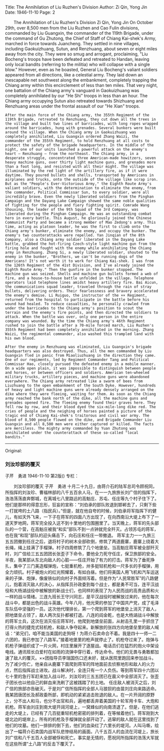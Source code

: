 Title: The Annihilation of Liu Ruzhen's Division
Author: Zi Qin, Yong Jin
Date: 1946-11-10
Page: 2

　　The Annihilation of Liu Ruzhen's Division
    Zi Qin, Yong Jin
    On October 29th, over 8,500 men from the Liu Ruzhen and Cao Fulin divisions, commanded by Liu Guangxin, the commander of the 119th Brigade, under the command of Gu Zhutong, the Chief of Staff of Chiang Kai-shek's Army, marched in force towards Juancheng. They settled in nine villages, including Gaokuizhuang, Sutun, and Renzhuang, about seven or eight miles away from the city. They were so smug and arrogant, proclaiming, "Liu Bocheng's troops have been defeated and retreated to Handan, leaving only local bandits (referring to the militia) who will collapse with a single blow." However, even as he boasted, General Liu Bocheng's valiant soldiers appeared from all directions, like a celestial army. They laid down an inescapable net southwest along the embankment, completely trapping the Chiang army within this encirclement of less than ten miles. That very night, one battalion of the Chiang army's vanguard in Gaokuizhuang was completely annihilated by our "He Shi" troops in less than an hour. The Chiang army occupying Sutun also retreated towards Shizhuang and Renzhuang areas under the frontal assault of our "He Xian" troops.

    After the main force of the Chiang army, the 355th Regiment of the 119th Brigade, retreated to Renzhuang, they cut down all the trees in the village and built two lines of barricades, with long ropes wrapped around the barricades, hung with grenades. Several bunkers were built around the village. When the Chiang army in Gaokuizhuang was completely annihilated, Liu Guangxin ordered Zhang Waizi, the commander of the 355th Regiment, to hold Renzhuang at all costs to protect the safety of the brigade headquarters. In the middle of the night, one of our units launched a powerful attack on the enemy's heart – Renzhuang – from the northeast. The Chiang army, in a desperate struggle, concentrated three American-made howitzers, seven heavy machine guns, over thirty light machine guns, and grenades more than a foot long, and resisted with all their might. The village was illuminated by the red light of the artillery fire, as if it were daytime. They poured bullets and shells, transported by Americans in airplanes and trucks, onto the outside of the village like scrap iron. But as the "People's Ever-Victorious Army," the Eighth Route Army's valiant soldiers, with the determination to eliminate the enemy, from the commander, Political Commissar Sun, to every soldier, were all incredibly brave. Even the newly liberated soldiers from the Pinghan Campaign and the Dayang Lake Campaign showed the same noble qualities of fighting for the people and fiery fighting spirit. Comrade Wang Shouxing, the leader of the 9th Squad of the 3rd Company, was liberated during the Pinghan Campaign. He was an outstanding combat hero in every battle. This August, he gloriously joined the Chinese Communist Party and became a strong member of Mao Zedong's army. This time, acting as platoon leader, he was the first to climb onto the Chiang army's bunker, eliminate the enemy, and occupy the bunker. The enemy's two counterattacks were repelled. Yan Jinqian of the 8th Company, also a Chiang army soldier liberated in the Dayang Lake battle, grabbed the hot-firing Czech-style light machine gun from the firing hole and fought with the enemy while annihilating the Chiang army in Renzhuang. Zhang Si, a newly liberated soldier, shouted to the enemy in the bunker, "Brothers, we can't be running dogs of the Americans! It's not worth it to work for Chiang Kai-shek. I was from the 126th Regiment of the 41st Division, and I've already joined the Eighth Route Army." Then the gunfire in the bunker stopped. The machine gun was seized. Shells and machine gun bullets formed a web of fire, and a house-to-house battle unfolded in the village. Telephone operators laid telephone lines amidst heavy artillery fire. Bai Aicun, the communications squad leader, traveled through the rain of stray bullets, delivering orders. Their fearlessness and bravery accelerated the enemy's demise. Li Ruiguo, the instructor of the ×× Regiment, returned from the hospital to participate in the battle before his wound had healed. To reduce casualties, he personally crawled from under the barricades to the Chiang army's position to scout the terrain and the enemy's fire points, and then directed the soldiers to attack. When the battle was over, only one person in the entire company was wounded. By the time the Chiang army's 46th Regiment rushed to join the battle after a 70-mile forced march, Liu Ruzhen's 355th Regiment had been completely annihilated in the morning. Zhang Waizi, the regimental commander, also washed this trampled land with his own blood.

    After the enemy in Renzhuang was eliminated, Liu Guangxin's brigade headquarters was also destroyed. Thus, all the men commanded by Liu Guangxin fled in panic from Miaoliuzhuang in the direction they came. One of our regiments, led by Regiment Commander Tang and Political Commissar Hao, closely pursued the defeated enemy in a mobile manner. On a wide open plain, it was impossible to distinguish between people and horses, or between officers and soldiers. American ten-wheeled military trucks, artillery pieces, and machine guns were abandoned everywhere. The Chiang army retreated like a swarm of bees from Liuzhuang to the open embankment of the South Dyke. However, hundreds of heavy and light machine guns were already densely arranged on the dike where they were fleeing, waiting for them. As soon as the Chiang army reached the bank north of the dike, all the machine guns and grenades opened fire. The fleeing enemy found their graves here. They fell row by row, and their blood dyed the six-mile-long dike red. The cries of people and the neighing of horses painted a picture of the tragic end of Chiang Kai-shek's traitorous and civil war army. The blood of 8,500 people flowed on the dike, and Brigade Commander Liu Guangxin and all 8,500 men were either captured or killed. The facts are merciless. The mighty army commanded by Yuan Zhutong was annihilated under the counterattack of these so-called "local bandits."



<hr /> 

Original: 


### 刘汝珍部的覆灭
子芹　勇进
1946-11-10
第2版()
专栏：

　　刘汝珍部的覆灭
    子芹　勇进
    十月二十九日，由蒋介石的陆军总司令顾祝同，所指挥的刘汝珍、曹福林部的八千五百余人马，在一一九旅旅长刘广信的指挥下，浩浩荡荡直奔鄄城，在离城七八里路远的高魁庄、苏屯、任庄等九个村子住下了。他们是那样的得意忘形，狂妄的宣称：“刘伯承的部队败退到邯郸去了，只剩下些一打就垮的土八路（指民兵）。”但是，就在他自夸的时候，刘伯承将军指挥下的健儿，有如天外飞来，一下子在蒋军的四面八方出现了，在向西南沿大堤上布下了一道天罗地网，蒋军完全投入这不到十里地的包围圈里了。当天晚上，蒋军的先头部队的一个营，在高魁庄被我“和实”部队不到一点钟就完全歼灭。占领苏屯的蒋军，也在我“和现”部队的迎头痛击下，向石庄和任庄一带撤退。
    蒋军主力一一九旅三五五团撤到任庄之后，退将村子的树木全部砍倒，修筑了两道鹿寨，鹿寨上绕着大长绳，绳上挂满了手榴弹。村子四周修筑了几个地堡垒。当高魁庄蒋军被全部歼灭时，刘广信给三五五团团长张歪子下命令，要他全力死守任庄，保卫旅部的安全。半夜，我某部从东北向敌人的心脏——任庄开始了有力的打击。蒋军为了垂死挣扎，集中了三门美造榴弹炮，七挺重机枪，卅多挺轻机枪和一尺多长的手榴弹，用全力顽抗。村子被炮火的红光照耀着，有如白昼。他们将美国人用飞机和汽车运送来的子弹、炮弹，像废铁似的向村子外面倾泻着。但是作为“人民常胜军”的八路健儿，抱着消灭敌人的决心，从指挥员孙政委到每个战士，都是勇不可当，连平汉战役和大杨湖战役中被解放的新战士们，也同样的表现了为人民而战的高贵品质和火一样的战斗情绪。三连九班长王守兴同志，是平汉战役时被解放过来的，他在每次战斗中，都是出色的战斗英雄。今年八月，他光荣的参加了中国共产党，成了毛泽东队伍中坚强的一员。这次他代理排长，第一个爬到蒋军的地堡垒上消灭了敌人，把地堡垒占领了，敌人两次反扑都被打退。八连的阎金乾，也是大杨湖战斗中解放的蒋军士兵，这次在消灭任庄蒋军时，他爬到地堡垒前面，从射击孔里一手抓住了打得火热的捷克式轻机枪，和敌人争夺起来。新解放的张四方向地堡垒里的敌人喊话：“弟兄们，咱不能当美国的走狗呀！为蒋介石卖命合不着。我是四十一师一二六团的，我已参加了八路军。”接着地堡里的枪声就停止了。机枪夺过来了。炮弹与机枪子弹组织成了一片火网，村庄里展开了逐屋战。电话员们在猛烈的炮火中架设电线。通讯班长白爱村在如雨的流弹中穿行着，传达命令。他们的无畏与勇敢都加速了敌人的覆灭。××团指导员李瑞国伤口还未好，就从医院里跑回来参加战斗。为了减少伤亡，他亲自从鹿寨下面爬到蒋军的阵地面前去侦察地形和敌人的火力点，然后指挥战士进攻。战斗解决时，全连只有一个人负伤。等到蒋军四十六团以七十里的急行军赶来加入战斗时，刘汝珍的三五五团已在晨义中全部消灭了。张歪子团长也以他自己的鲜血来洗刷了这被践踏了的土地。
    任庄敌人被消灭之后，刘广信的旅部亦告破灭。于是刘广信所指挥的全部人马狼狈的由苗刘庄向来路逃命。我某团唐团长及郝政委所部，即机动的紧紧追击败退的敌人。在一片开阔的原野上，分不出人和马，也分不出官和兵，遍地都丢弃着美国的十轮军用卡车、大炮和机枪。蒋军由刘庄到南大堤开阔河堤上，一窝蜂似的向南溃退了。但是，在他们逃走的大堤上，已经有了几百挺重轻机枪密密的排列着，在等候着他们。蒋军刚到大堤北边的堤岸上，所有的机枪及手榴弹就全部开动了。逃窜的敌人就在这里找到了他们的坟墓。他们一排排的倒下去，他们的血染红了六里长的堤河。人叫马嘶，绘出了一幅蒋介石卖国内战军队悲惨结局的画面。八千五百人的血流在河堤上，旅长刘广信和八千五百人全部被俘和死亡。事实是无情的，愿祝同所指挥的浩荡大军就在这些所谓“土八路”的反击下覆灭了。

